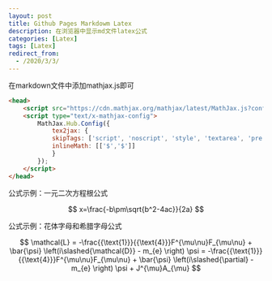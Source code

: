 ```yaml
---
layout: post
title: Github Pages Markdowm Latex
description: 在浏览器中显示md文件latex公式
categories: [Latex]
tags: [Latex]
redirect_from:
  - /2020/3/3/
---
```




<head>
    <script src="https://cdn.mathjax.org/mathjax/latest/MathJax.js?config=TeX-AMS-MML_HTMLorMML" type="text/javascript"></script>
    <script type="text/x-mathjax-config">
        MathJax.Hub.Config({
            tex2jax: {
            skipTags: ['script', 'noscript', 'style', 'textarea', 'pre'],
            inlineMath: [['$','$']]
            }
        });
    </script>
</head>

在markdown文件中添加mathjax.js即可

```html
<head>
    <script src="https://cdn.mathjax.org/mathjax/latest/MathJax.js?config=TeX-AMS-MML_HTMLorMML" type="text/javascript"></script>
    <script type="text/x-mathjax-config">
        MathJax.Hub.Config({
            tex2jax: {
            skipTags: ['script', 'noscript', 'style', 'textarea', 'pre'],
            inlineMath: [['$','$']]
            }
        });
    </script>
</head>
```

公式示例：一元二次方程根公式

$$ x=\frac{-b\pm\sqrt{b^2-4ac}}{2a} $$

公式示例：花体字母和希腊字母公式

$$ \mathcal{L}  = -\frac{{\text{1}}}{{\text{4}}}F^{\mu\nu}F_{\mu\nu} + \bar{\psi} \left(i\slashed{\mathcal{D}} - m_{e} \right) \psi = -\frac{{\text{1}}}{{\text{4}}}F^{\mu\nu}F_{\mu\nu} + \bar{\psi} \left(i\slashed{\partial} - m_{e} \right) \psi  + J^{\mu}A_{\mu} $$


